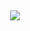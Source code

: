 ## 

<p align="center">
<img src="https://pbs.twimg.com/media/Fj7mPXgVQAAamrl?format=jpg&name=large" /></p>
<p align="center">   







